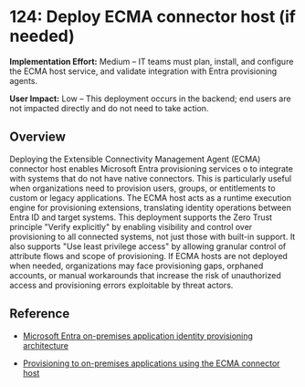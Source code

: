 # 124: Deploy ECMA connector host (if needed)

**Implementation Effort:** Medium – IT teams must plan, install, and configure the ECMA host service, and validate integration with Entra provisioning agents.

**User Impact:** Low – This deployment occurs in the backend; end users are not impacted directly and do not need to take action.

## Overview

Deploying the Extensible Connectivity Management Agent (ECMA) connector host enables Microsoft Entra provisioning services o to integrate with systems that do not have native connectors. This is particularly useful when organizations need to provision users, groups, or entitlements to custom or legacy applications. The ECMA host acts as a runtime execution engine for provisioning extensions, translating identity operations between Entra ID and target systems. This deployment supports the Zero Trust principle "Verify explicitly" by enabling visibility and control over provisioning to all connected systems, not just those with built-in support. It also supports "Use least privilege access" by allowing granular control of attribute flows and scope of provisioning. If ECMA hosts are not deployed when needed, organizations may face provisioning gaps, orphaned accounts, or manual workarounds that increase the risk of unauthorized access and provisioning errors exploitable by threat actors.

## Reference

* [Microsoft Entra on-premises application identity provisioning architecture](https://learn.microsoft.com/en-us/entra/identity/app-provisioning/on-premises-application-provisioning-architecture)

* [Provisioning to on-premises applications using the ECMA connector host](https://learn.microsoft.com/en-us/entra/identity/app-provisioning/on-premises-custom-connector)
